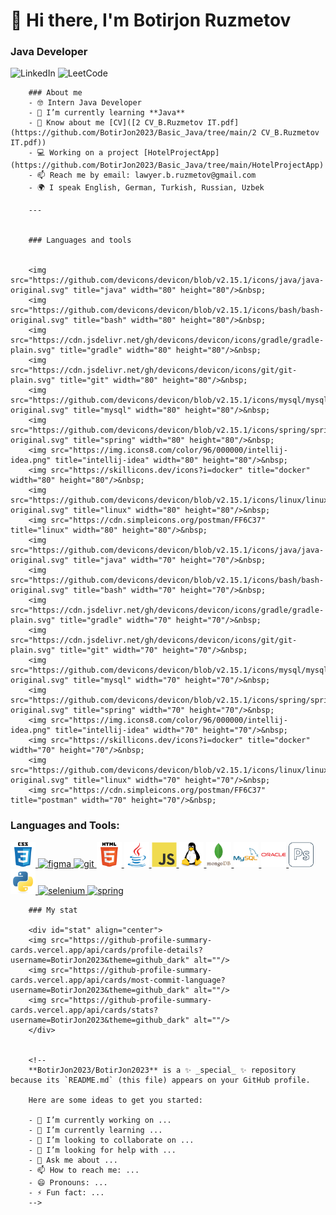 <div id="header">
    <h1>👋 Hi there, I'm Botirjon Ruzmetov</h1>
    <h3>Java Developer</h3>
</div>
		
<div id="socials"">
	<a href="https://www.linkedin.com/in/botirjon-ruzmetov-243a542a4/" style="text-decoration: none;">
	<img src="https://img.shields.io/badge/LinkedIn-blue?style=for-the-badge&logo=linkedin&logoColor=white" heigth="100px" alt="LinkedIn""/>
	</a>
	<a href="https://leetcode.com/Botirjon_Ruzmetov/" style="text-decoration: none;">
	<img src="https://img.shields.io/badge/LeetCode-red?style=for-the-badge&logo=leetcode&logoColor=white" alt="LeetCode"/>
	</a>
</div>
		
		### About me
		- 🤓 Intern Java Developer
		- 🌱 I’m currently learning **Java**
		- 📄 Know about me [CV]([2 CV_B.Ruzmetov IT.pdf](https://github.com/BotirJon2023/Basic_Java/tree/main/2 CV_B.Ruzmetov IT.pdf))
		- 💻 Working on a project [HotelProjectApp](https://github.com/BotirJon2023/Basic_Java/tree/main/HotelProjectApp)
		- 📫 Reach me by email: lawyer.b.ruzmetov@gmail.com
		- 🌍 I speak English, German, Turkish, Russian, Uzbek 
		
		---
		

		### Languages and tools
		

		<img src="https://github.com/devicons/devicon/blob/v2.15.1/icons/java/java-original.svg" title="java" width="80" height="80"/>&nbsp;
		<img src="https://github.com/devicons/devicon/blob/v2.15.1/icons/bash/bash-original.svg" title="bash" width="80" height="80"/>&nbsp;
		<img src="https://cdn.jsdelivr.net/gh/devicons/devicon/icons/gradle/gradle-plain.svg" title="gradle" width="80" height="80"/>&nbsp;
		<img src="https://cdn.jsdelivr.net/gh/devicons/devicon/icons/git/git-plain.svg" title="git" width="80" height="80"/>&nbsp;
		<img src="https://github.com/devicons/devicon/blob/v2.15.1/icons/mysql/mysql-original.svg" title="mysql" width="80" height="80"/>&nbsp;
		<img src="https://github.com/devicons/devicon/blob/v2.15.1/icons/spring/spring-original.svg" title="spring" width="80" height="80"/>&nbsp;
		<img src="https://img.icons8.com/color/96/000000/intellij-idea.png" title="intellij-idea" width="80" height="80"/>&nbsp;
		<img src="https://skillicons.dev/icons?i=docker" title="docker" width="80" height="80"/>&nbsp;
		<img src="https://github.com/devicons/devicon/blob/v2.15.1/icons/linux/linux-original.svg" title="linux" width="80" height="80"/>&nbsp;
		<img src="https://cdn.simpleicons.org/postman/FF6C37" title="linux" width="80" height="80"/>&nbsp;
		<img src="https://github.com/devicons/devicon/blob/v2.15.1/icons/java/java-original.svg" title="java" width="70" height="70"/>&nbsp;
		<img src="https://github.com/devicons/devicon/blob/v2.15.1/icons/bash/bash-original.svg" title="bash" width="70" height="70"/>&nbsp;
		<img src="https://cdn.jsdelivr.net/gh/devicons/devicon/icons/gradle/gradle-plain.svg" title="gradle" width="70" height="70"/>&nbsp;
		<img src="https://cdn.jsdelivr.net/gh/devicons/devicon/icons/git/git-plain.svg" title="git" width="70" height="70"/>&nbsp;
		<img src="https://github.com/devicons/devicon/blob/v2.15.1/icons/mysql/mysql-original.svg" title="mysql" width="70" height="70"/>&nbsp;
		<img src="https://github.com/devicons/devicon/blob/v2.15.1/icons/spring/spring-original.svg" title="spring" width="70" height="70"/>&nbsp;
		<img src="https://img.icons8.com/color/96/000000/intellij-idea.png" title="intellij-idea" width="70" height="70"/>&nbsp;
		<img src="https://skillicons.dev/icons?i=docker" title="docker" width="70" height="70"/>&nbsp;
		<img src="https://github.com/devicons/devicon/blob/v2.15.1/icons/linux/linux-original.svg" title="linux" width="70" height="70"/>&nbsp;
		<img src="https://cdn.simpleicons.org/postman/FF6C37" title="postman" width="70" height="70"/>&nbsp;
		
<h3 align="left">Languages and Tools:</h3>
<p align="left"> <a href="https://www.w3schools.com/css/" target="_blank" rel="noreferrer"> <img src="https://raw.githubusercontent.com/devicons/devicon/master/icons/css3/css3-original-wordmark.svg" alt="css3" width="40" height="40"/> </a> <a href="https://www.figma.com/" target="_blank" rel="noreferrer"> <img src="https://www.vectorlogo.zone/logos/figma/figma-icon.svg" alt="figma" width="40" height="40"/> </a> <a href="https://git-scm.com/" target="_blank" rel="noreferrer"> <img src="https://www.vectorlogo.zone/logos/git-scm/git-scm-icon.svg" alt="git" width="40" height="40"/> </a> <a href="https://www.w3.org/html/" target="_blank" rel="noreferrer"> <img src="https://raw.githubusercontent.com/devicons/devicon/master/icons/html5/html5-original-wordmark.svg" alt="html5" width="40" height="40"/> </a> <a href="https://www.java.com" target="_blank" rel="noreferrer"> <img src="https://raw.githubusercontent.com/devicons/devicon/master/icons/java/java-original.svg" alt="java" width="40" height="40"/> </a> <a href="https://developer.mozilla.org/en-US/docs/Web/JavaScript" target="_blank" rel="noreferrer"> <img src="https://raw.githubusercontent.com/devicons/devicon/master/icons/javascript/javascript-original.svg" alt="javascript" width="40" height="40"/> </a> <a href="https://www.linux.org/" target="_blank" rel="noreferrer"> <img src="https://raw.githubusercontent.com/devicons/devicon/master/icons/linux/linux-original.svg" alt="linux" width="40" height="40"/> </a> <a href="https://www.mongodb.com/" target="_blank" rel="noreferrer"> <img src="https://raw.githubusercontent.com/devicons/devicon/master/icons/mongodb/mongodb-original-wordmark.svg" alt="mongodb" width="40" height="40"/> </a> <a href="https://www.mysql.com/" target="_blank" rel="noreferrer"> <img src="https://raw.githubusercontent.com/devicons/devicon/master/icons/mysql/mysql-original-wordmark.svg" alt="mysql" width="40" height="40"/> </a> <a href="https://www.oracle.com/" target="_blank" rel="noreferrer"> <img src="https://raw.githubusercontent.com/devicons/devicon/master/icons/oracle/oracle-original.svg" alt="oracle" width="40" height="40"/> </a> <a href="https://www.photoshop.com/en" target="_blank" rel="noreferrer"> <img src="https://raw.githubusercontent.com/devicons/devicon/master/icons/photoshop/photoshop-line.svg" alt="photoshop" width="40" height="40"/> </a> <a href="https://www.python.org" target="_blank" rel="noreferrer"> <img src="https://raw.githubusercontent.com/devicons/devicon/master/icons/python/python-original.svg" alt="python" width="40" height="40"/> </a> <a href="https://www.selenium.dev" target="_blank" rel="noreferrer"> <img src="https://raw.githubusercontent.com/detain/svg-logos/780f25886640cef088af994181646db2f6b1a3f8/svg/selenium-logo.svg" alt="selenium" width="40" height="40"/> </a> <a href="https://spring.io/" target="_blank" rel="noreferrer"> <img src="https://www.vectorlogo.zone/logos/springio/springio-icon.svg" alt="spring" width="40" height="40"/> </a> </p>


		

		### My stat
		
		<div id="stat" align="center">
		<img src="https://github-profile-summary-cards.vercel.app/api/cards/profile-details?username=BotirJon2023&theme=github_dark" alt=""/>
		<img src="https://github-profile-summary-cards.vercel.app/api/cards/most-commit-language?username=BotirJon2023&theme=github_dark" alt=""/>
		<img src="https://github-profile-summary-cards.vercel.app/api/cards/stats?username=BotirJon2023&theme=github_dark" alt=""/>
		</div>
		
		
		<!--
		**BotirJon2023/BotirJon2023** is a ✨ _special_ ✨ repository because its `README.md` (this file) appears on your GitHub profile.
		
		Here are some ideas to get you started:
		
		- 🔭 I’m currently working on ...
		- 🌱 I’m currently learning ...
		- 👯 I’m looking to collaborate on ...
		- 🤔 I’m looking for help with ...
		- 💬 Ask me about ...
		- 📫 How to reach me: ...
		- 😄 Pronouns: ...
		- ⚡ Fun fact: ...
		-->

